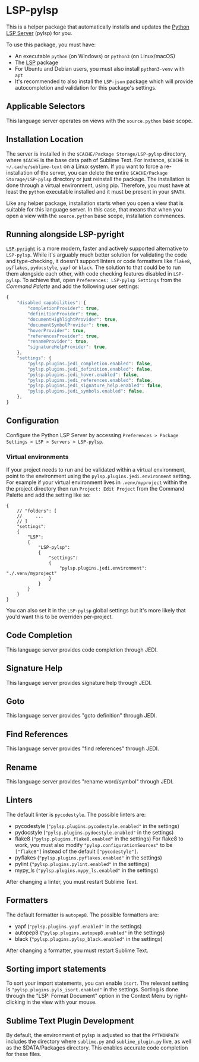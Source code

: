 # LSP-pylsp

This is a helper package that automatically installs and updates the
[Python LSP Server](https://github.com/python-lsp/python-lsp-server) (pylsp) for you.

To use this package, you must have:

- An executable `python` (on Windows) or `python3` (on Linux/macOS)
- The [LSP](https://packagecontrol.io/packages/LSP) package
- For Ubuntu and Debian users, you must also install `python3-venv` with `apt`
- It's recommended to also install the `LSP-json` package which will provide autocompletion and validation for this package's settings.

## Applicable Selectors

This language server operates on views with the `source.python` base scope.

## Installation Location

The server is installed in the `$CACHE/Package Storage/LSP-pylsp` directory, where `$CACHE` is the base data path of Sublime Text.
For instance, `$CACHE` is `~/.cache/sublime-text` on a Linux system. If you want to force a re-installation of the server,
you can delete the entire `$CACHE/Package Storage/LSP-pylsp` directory or just reinstall the package. The installation is done through a virtual environment, using
pip. Therefore, you must have at least the `python` executable installed and it must be present in your `$PATH`.

Like any helper package, installation starts when you open a view that is suitable for this language server. In this
case, that means that when you open a view with the `source.python` base scope, installation commences.

## Running alongside LSP-pyright

[`LSP-pyright`](https://packagecontrol.io/packages/LSP-pyright) is a more modern, faster and actively supported alternative to `LSP-pylsp`. While it's arguably much better solution for validating the code and type-checking, it doesn't support linters or code formatters like `flake8`, `pyflakes`, `pydocstyle`, `yapf` or `black`. The solution to that could be to run them alongside each other, with code checking features disabled in `LSP-pylsp`. To achieve that, open `Preferences: LSP-pylsp Settings` from the _Command Palette_ and add the following user settings:

```js
{
    "disabled_capabilities": {
        "completionProvider": true,
        "definitionProvider": true,
        "documentHighlightProvider": true,
        "documentSymbolProvider": true,
        "hoverProvider": true,
        "referencesProvider": true,
        "renameProvider": true,
        "signatureHelpProvider": true,
    },
    "settings": {
        "pylsp.plugins.jedi_completion.enabled": false,
        "pylsp.plugins.jedi_definition.enabled": false,
        "pylsp.plugins.jedi_hover.enabled": false,
        "pylsp.plugins.jedi_references.enabled": false,
        "pylsp.plugins.jedi_signature_help.enabled": false,
        "pylsp.plugins.jedi_symbols.enabled": false,
    },
}
```

## Configuration

Configure the Python LSP Server by accessing `Preferences > Package Settings > LSP > Servers > LSP-pylsp`.

### Virtual environments

If your project needs to run and be validated within a virtual environment, point to the environment using the `pylsp.plugins.jedi.environment` setting. For example if your virtual environment lives in `.venv/myproject` within the the project directory then run `Project: Edit Project` from the Command Palette and add the setting like so:

```jsonc
{
    // "folders": [
    //     ...
    // ]
    "settings":
    {
        "LSP":
        {
            "LSP-pylsp":
            {
                "settings":
                {
                    "pylsp.plugins.jedi.environment": "./.venv/myproject"
                }
            }
        }
    }
}
```

You can also set it in the `LSP-pylsp` global settings but it's more likely that you'd want this to be overriden per-project.

## Code Completion

This language server provides code completion through JEDI.

## Signature Help

This language server provides signature help through JEDI.

## Goto

This language server provides "goto definition" through JEDI.

## Find References

This language server provides "find references" through JEDI.

## Rename

This language server provides "rename word/symbol" through JEDI.

## Linters

The default linter is `pycodestyle`. The possible linters are:

- pycodestyle (`"pylsp.plugins.pycodestyle.enabled"` in the settings)
- pydocstyle (`"pylsp.plugins.pydocstyle.enabled"` in the settings)
- flake8 (`"pylsp.plugins.flake8.enabled"` in the settings)
  For flake8 to work, you must also modify `"pylsp.configurationSources"` to be `["flake8"]` instead of the default
  `["pycodestyle"]`.
- pyflakes (`"pylsp.plugins.pyflakes.enabled"` in the settings)
- pylint (`"pylsp.plugins.pylint.enabled"` in the settings)
- mypy_ls (`"pylsp.plugins.mypy_ls.enabled"` in the settings)

After changing a linter, you must restart Sublime Text.

## Formatters

The default formatter is `autopep8`. The possible formatters are:

- yapf (`"pylsp.plugins.yapf.enabled"` in the settings)
- autopep8 (`"pylsp.plugins.autopep8.enabled"` in the settings)
- black (`"pylsp.plugins.pylsp_black.enabled"` in the settings)

After changing a formatter, you must restart Sublime Text.

## Sorting import statements

To sort your import statements, you can enable `isort`. The relevant setting is `"pylsp.plugins.pyls_isort.enabled"` in
the settings. Sorting is done through the "LSP: Format Document" option in the Context Menu by right-clicking in the
view with your mouse.

## Sublime Text Plugin Development

By default, the environment of pylsp is adjusted so that the `PYTHONPATH` includes the directory where `sublime.py` and
`sublime_plugin.py` live, as well as the $DATA/Packages directory. This enables accurate code completion for these
files.
